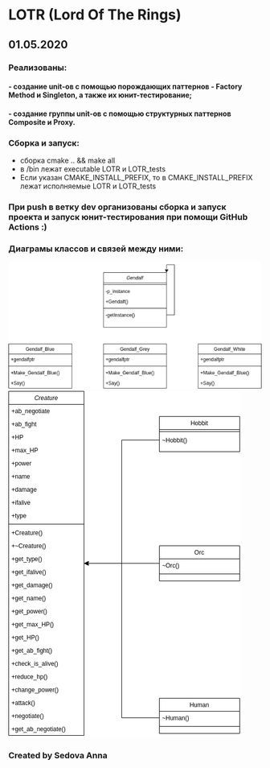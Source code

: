 #  LOTR (Lord Of The Rings)

## 01.05.2020 

### Реализованы: 
#### - создание unit-ов с помощью порождающих паттернов - Factory Method и Singleton, а также их юнит-тестирование; 
#### - создание группы unit-ов с помощью структурных паттернов Composite и Proxy.

### Сборка и запуск:
- сборка cmake .. && make all
- в /bin лежат executable LOTR и LOTR_tests
- Если указан CMAKE_INSTALL_PREFIX, то в CMAKE_INSTALL_PREFIX лежат исполняемые LOTR и LOTR_tests

### При push в ветку dev организованы сборка и запуск проекта и запуск юнит-тестирования при помощи GitHub Actions :)

### Диаграмы классов и связей между ними:

![](LOTR1.png)
![](LOTR2.png)

### Created by Sedova Anna
